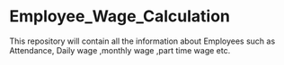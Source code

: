 # Employee_Wage_Calculation
This repository will contain all the information about Employees such as Attendance, Daily wage ,monthly wage ,part time wage etc. 
